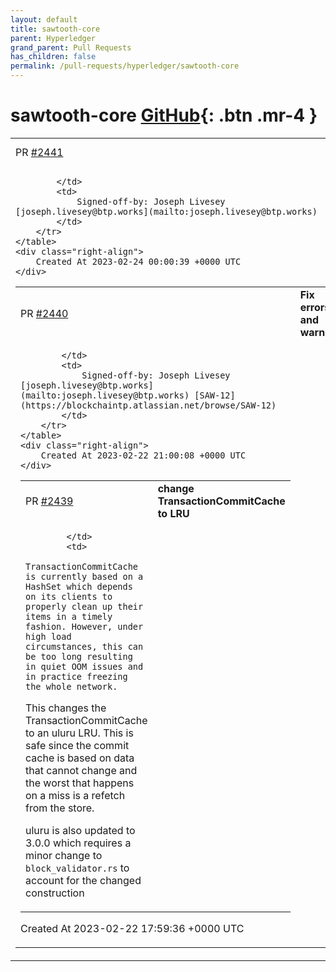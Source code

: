 ```yaml
---
layout: default
title: sawtooth-core
parent: Hyperledger
grand_parent: Pull Requests
has_children: false
permalink: /pull-requests/hyperledger/sawtooth-core
---
```


# sawtooth-core <span class="fs-3 right-align">[GitHub](https://github.com/hyperledger/sawtooth-core){: .btn .mr-4 }</span>


<div>
    <table>
        <tr>
            <td>
                PR <a href="https://github.com/hyperledger/sawtooth-core/pull/2441" class=".btn">#2441</a>
            </td>
            <td>
                <b>
                    Update battleship
                </b>
            </td>
        </tr>
        <tr>
            <td>
                
            </td>
            <td>
                Signed-off-by: Joseph Livesey [joseph.livesey@btp.works](mailto:joseph.livesey@btp.works)
            </td>
        </tr>
    </table>
    <div class="right-align">
        Created At 2023-02-24 00:00:39 +0000 UTC
    </div>
</div>

<div>
    <table>
        <tr>
            <td>
                PR <a href="https://github.com/hyperledger/sawtooth-core/pull/2440" class=".btn">#2440</a>
            </td>
            <td>
                <b>
                    Fix errors and warnings
                </b>
            </td>
        </tr>
        <tr>
            <td>
                
            </td>
            <td>
                Signed-off-by: Joseph Livesey [joseph.livesey@btp.works](mailto:joseph.livesey@btp.works) [SAW-12](https://blockchaintp.atlassian.net/browse/SAW-12)
            </td>
        </tr>
    </table>
    <div class="right-align">
        Created At 2023-02-22 21:00:08 +0000 UTC
    </div>
</div>

<div>
    <table>
        <tr>
            <td>
                PR <a href="https://github.com/hyperledger/sawtooth-core/pull/2439" class=".btn">#2439</a>
            </td>
            <td>
                <b>
                    change TransactionCommitCache to LRU
                </b>
            </td>
        </tr>
        <tr>
            <td>
                
            </td>
            <td>
                TransactionCommitCache is currently based on a HashSet which depends on its clients to properly clean up their items in a timely fashion. However, under high load circumstances, this can be too long resulting in quiet OOM issues and in practice freezing the whole network.

This changes the TransactionCommitCache to an uluru LRU. This is safe since the commit cache is based on data that cannot change and the worst that happens on a miss is a refetch from the store.

uluru is also updated to 3.0.0 which requires a minor change to `block_validator.rs` to account for the changed construction
            </td>
        </tr>
    </table>
    <div class="right-align">
        Created At 2023-02-22 17:59:36 +0000 UTC
    </div>
</div>

